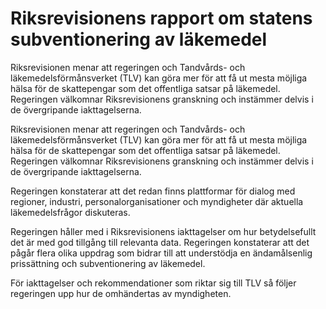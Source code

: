 # Riksrevisionens rapport om statens subventionering av läkemedel

Riksrevisionen menar att regeringen och Tandvårds- och läkemedelsförmånsverket (TLV) kan göra mer för att få ut mesta möjliga hälsa för de skattepengar som det offentliga satsar på läkemedel. Regeringen välkomnar Riksrevisionens granskning och instämmer delvis i de övergripande iakttagelserna.

Riksrevisionen menar att regeringen och Tandvårds- och läkemedelsförmånsverket (TLV) kan göra mer för att få ut mesta möjliga hälsa för de skattepengar som det offentliga satsar på läkemedel. Regeringen välkomnar Riksrevisionens granskning och instämmer delvis i de övergripande iakttagelserna.

Regeringen konstaterar att det redan finns plattformar för dialog med regioner, industri, personalorganisationer och myndigheter där aktuella läkemedelsfrågor diskuteras.

Regeringen håller med i Riksrevisionens iakttagelser om hur betydelsefullt det är med god tillgång till relevanta data. Regeringen konstaterar att det pågår flera olika uppdrag som bidrar till att understödja en ändamålsenlig prissättning och subventionering av läkemedel.

För iakttagelser och rekommendationer som riktar sig till TLV så följer regeringen upp hur de omhändertas av myndigheten.
